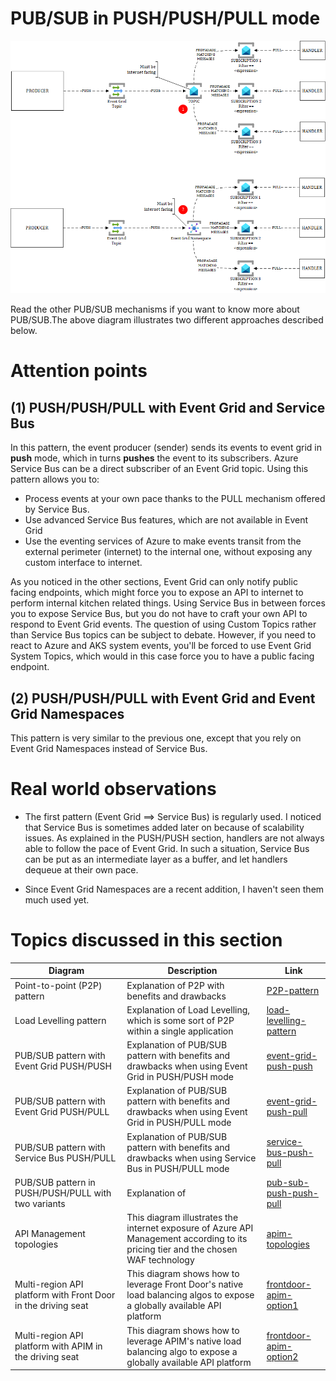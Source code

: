 # PUB/SUB in PUSH/PUSH/PULL mode

![pub-sub-push-push-pull](../../images/pubsubpushpushpull.png)

Read the other PUB/SUB mechanisms if you want to know more about PUB/SUB.The above diagram illustrates two different approaches described below.

# Attention points
## (1) PUSH/PUSH/PULL with Event Grid and Service Bus
In this pattern, the event producer (sender) sends its events to event grid in **push** mode, which in turns **pushes** the event to its subscribers. Azure Service Bus can be a direct subscriber of an Event Grid topic. Using this pattern allows you to:

- Process events at your own pace thanks to the PULL mechanism offered by Service Bus. 
- Use advanced Service Bus features, which are not available in Event Grid
- Use the eventing services of Azure to make events transit from the external perimeter (internet) to the internal one, without exposing any custom interface to internet. 

As you noticed in the other sections, Event Grid can only notify public facing endpoints, which might force you to expose an API to internet to perform internal kitchen related things. Using Service Bus in between forces you to expose Service Bus, but you do not have to craft your own API to respond to Event Grid events. The question of using Custom Topics rather than Service Bus topics can be subject to debate. However, if you need to react to Azure and AKS system events, you'll be forced to use Event Grid System Topics, which would in this case force you to have a public facing endpoint. 

## (2) PUSH/PUSH/PULL with Event Grid and Event Grid Namespaces
This pattern is very similar to the previous one, except that you rely on Event Grid Namespaces instead of Service Bus.


# Real world observations

- The first pattern (Event Grid ==> Service Bus) is regularly used. I noticed that Service Bus is sometimes added later on because of scalability issues. As explained in the PUSH/PUSH section, handlers are not always able to follow the pace of Event Grid. In such a situation, Service Bus can be put as an intermediate layer as a buffer, and let handlers dequeue at their own pace.

- Since Event Grid Namespaces are a recent addition, I haven't seen them much used yet.

# Topics discussed in this section

| Diagram | Description |Link
| ----------- | ----------- | ----------- |
| Point-to-point (P2P) pattern | Explanation of P2P with benefits and drawbacks|[P2P-pattern](point-to-point.md) |
| Load Levelling pattern | Explanation of Load Levelling, which is some sort of P2P within a single application|[load-levelling-pattern](load-levelling.md) |
| PUB/SUB pattern with Event Grid PUSH/PUSH| Explanation of PUB/SUB pattern with benefits and drawbacks when using Event Grid in PUSH/PUSH mode|[event-grid-push-push](pub-sub-event-grid.md) |
| PUB/SUB pattern with Event Grid PUSH/PULL| Explanation of PUB/SUB pattern with benefits and drawbacks when using Event Grid in PUSH/PULL mode|[event-grid-push-pull](pub-sub-event-grid-pull.md) |
| PUB/SUB pattern with Service Bus PUSH/PULL| Explanation of PUB/SUB pattern with benefits and drawbacks when using Service Bus in PUSH/PULL mode|[service-bus-push-pull](pub-sub-servicebus.md) |
| PUB/SUB pattern in PUSH/PUSH/PULL with two variants| Explanation of |[pub-sub-push-push-pull](pub-sub-push-push-pull.md) |
| API Management topologies | This diagram illustrates the internet exposure of Azure API Management according to its pricing tier and the chosen WAF technology|[apim-topologies](../../api%20management/topologies.md) |
| Multi-region API platform with Front Door in the driving seat| This diagram shows how to leverage Front Door's native load balancing algos to expose a globally available API platform|[frontdoor-apim-option1](../../api%20management/multi-region-setup/frontdoorapim1.md) |
| Multi-region API platform with APIM in the driving seat| This diagram shows how to leverage APIM's native load balancing algo to expose a globally available API platform|[frontdoor-apim-option2](../../api%20management/multi-region-setup/frontdoorapim2.md) |